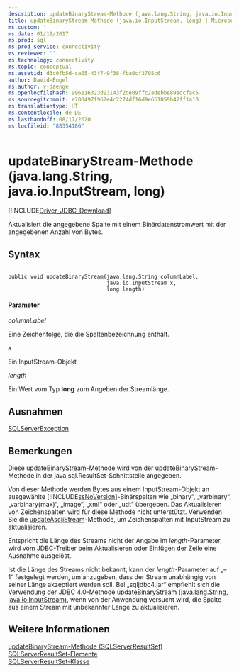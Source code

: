 ```yaml
---
description: updateBinaryStream-Methode (java.lang.String, java.io.InputStream, long)
title: updateBinaryStream-Methode (java.io.InputStream, long) | Microsoft-Dokumentation
ms.custom: ''
ms.date: 01/19/2017
ms.prod: sql
ms.prod_service: connectivity
ms.reviewer: ''
ms.technology: connectivity
ms.topic: conceptual
ms.assetid: d3c0fb5d-ca05-43f7-9f38-fba6cf3705c6
author: David-Engel
ms.author: v-daenge
ms.openlocfilehash: 996116323d93143f2de09ffc2adebbe89adcfac5
ms.sourcegitcommit: e700497f962e4c2274df16d9e651059b42ff1a10
ms.translationtype: HT
ms.contentlocale: de-DE
ms.lasthandoff: 08/17/2020
ms.locfileid: "88354186"
---
```

# <a name="updatebinarystream-method-javalangstring-javaioinputstream-long"></a>updateBinaryStream-Methode (java.lang.String, java.io.InputStream, long)
[!INCLUDE[Driver_JDBC_Download](../../../includes/driver_jdbc_download.md)]

  Aktualisiert die angegebene Spalte mit einem Binärdatenstromwert mit der angegebenen Anzahl von Bytes.  
  
## <a name="syntax"></a>Syntax  
  
```  
  
public void updateBinaryStream(java.lang.String columnLabel,  
                               java.io.InputStream x,  
                               long length)  
```  
  
#### <a name="parameters"></a>Parameter  
 *columnLabel*  
  
 Eine Zeichenfolge, die die Spaltenbezeichnung enthält.  
  
 *x*  
  
 Ein InputStream-Objekt  
  
 *length*  
  
 Ein Wert vom Typ **long** zum Angeben der Streamlänge.  
  
## <a name="exceptions"></a>Ausnahmen  
 [SQLServerException](../../../connect/jdbc/reference/sqlserverexception-class.md)  
  
## <a name="remarks"></a>Bemerkungen  
 Diese updateBinaryStream-Methode wird von der updateBinaryStream-Methode in der java.sql.ResultSet-Schnittstelle angegeben.  
  
 Von dieser Methode werden Bytes aus einem InputStream-Objekt an ausgewählte [!INCLUDE[ssNoVersion](../../../includes/ssnoversion-md.md)]-Binärspalten wie „binary“, „varbinary“, „varbinary(max)“, „image“, „xml“ oder „udt“ übergeben. Das Aktualisieren von Zeichenspalten wird für diese Methode nicht unterstützt. Verwenden Sie die [updateAsciiStream](../../../connect/jdbc/reference/updateasciistream-method-sqlserverresultset.md)-Methode, um Zeichenspalten mit InputStream zu aktualisieren.  
  
 Entspricht die Länge des Streams nicht der Angabe im *length*-Parameter, wird vom JDBC-Treiber beim Aktualisieren oder Einfügen der Zeile eine Ausnahme ausgelöst.  
  
 Ist die Länge des Streams nicht bekannt, kann der *length*-Parameter auf „–1“ festgelegt werden, um anzugeben, dass der Stream unabhängig von seiner Länge akzeptiert werden soll. Bei „sqljdbc4.jar“ empfiehlt sich die Verwendung der JDBC 4.0-Methode [updateBinaryStream &#40;java.lang.String, java.io.InputStream&#41;](../../../connect/jdbc/reference/updatebinarystream-method-java-lang-string-java-io-inputstream.md), wenn von der Anwendung versucht wird, die Spalte aus einem Stream mit unbekannter Länge zu aktualisieren.  
  
## <a name="see-also"></a>Weitere Informationen  
 [updateBinaryStream-Methode &#40;SQLServerResultSet&#41;](../../../connect/jdbc/reference/updatebinarystream-method-sqlserverresultset.md)   
 [SQLServerResultSet-Elemente](../../../connect/jdbc/reference/sqlserverresultset-members.md)   
 [SQLServerResultSet-Klasse](../../../connect/jdbc/reference/sqlserverresultset-class.md)  
  
  
